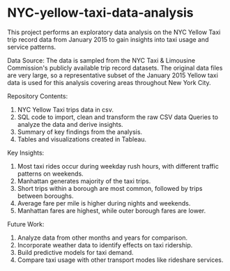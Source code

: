# NYC-yellow-taxi-data-analysis
This project performs an exploratory data analysis on the NYC Yellow Taxi trip record data from January 2015 to gain insights into taxi usage and service patterns.

Data Source:
The data is sampled from the NYC Taxi & Limousine Commission's publicly available trip record datasets. The original data files are very large, so a representative subset of the January 2015 Yellow taxi data is used for this analysis covering areas throughout New York City.

Repository Contents:

1. NYC Yellow Taxi trips data in csv.
2. SQL code to import, clean and transform the raw CSV data Queries to analyze the data and derive insights.
3. Summary of key findings from the analysis.
4. Tables and visualizations created in Tableau.

Key Insights:

1. Most taxi rides occur during weekday rush hours, with different traffic patterns on weekends.
2. Manhattan generates majority of the taxi trips.
3. Short trips within a borough are most common, followed by trips between boroughs.
4. Average fare per mile is higher during nights and weekends.
5. Manhattan fares are highest, while outer borough fares are lower.

Future Work:

1. Analyze data from other months and years for comparison.
2. Incorporate weather data to identify effects on taxi ridership.
3. Build predictive models for taxi demand.
4. Compare taxi usage with other transport modes like rideshare services.
